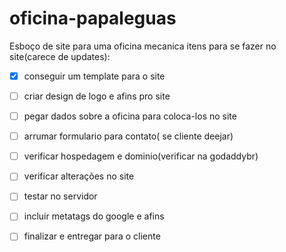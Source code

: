 # oficina-papaleguas
Esboço de site para uma oficina mecanica
itens para se fazer no site(carece de updates):
- [X] conseguir um template para o site
- [ ] criar design de logo e afins pro site
- [ ] pegar dados sobre a oficina para coloca-los no site
- [ ] arrumar formulario para contato( se cliente deejar)
- [ ] verificar hospedagem e dominio(verificar na godaddybr)
- [ ] verificar alterações no site
- [ ] testar no servidor
- [ ] incluir metatags do google e afins
- [ ] finalizar e entregar para o cliente


